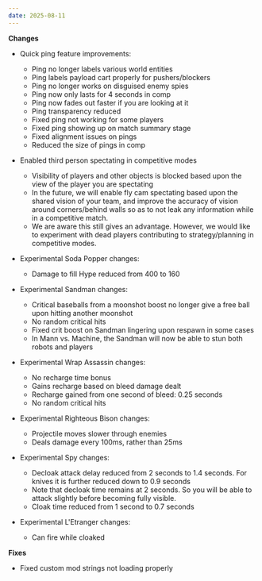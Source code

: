 ```yaml
---
date: 2025-08-11
---
```


**Changes**

* Quick ping feature improvements:
  * Ping no longer labels various world entities
  * Ping labels payload cart properly for pushers/blockers
  * Ping no longer works on disguised enemy spies
  * Ping now only lasts for 4 seconds in comp
  * Ping now fades out faster if you are looking at it
  * Ping transparency reduced
  * Fixed ping not working for some players
  * Fixed ping showing up on match summary stage
  * Fixed alignment issues on pings
  * Reduced the size of pings in comp

* Enabled third person spectating in competitive modes
  * Visibility of players and other objects is blocked based upon the view of the player you are spectating
  * In the future, we will enable fly cam spectating based upon the shared vision of your team, and improve the accuracy of vision around corners/behind walls so as to not leak any information while in a competitive match.
  * We are aware this still gives an advantage. However, we would like to experiment with dead players contributing to strategy/planning in competitive modes.

* Experimental Soda Popper changes:
  * Damage to fill Hype reduced from 400 to 160

* Experimental Sandman changes:
  * Critical baseballs from a moonshot boost no longer give a free ball upon hitting another moonshot
  * No random critical hits
  * Fixed crit boost on Sandman lingering upon respawn in some cases
  * In Mann vs. Machine, the Sandman will now be able to stun both robots and players

* Experimental Wrap Assassin changes:
  * No recharge time bonus
  * Gains recharge based on bleed damage dealt
  * Recharge gained from one second of bleed: 0.25 seconds
  * No random critical hits

* Experimental Righteous Bison changes:
  * Projectile moves slower through enemies
  * Deals damage every 100ms, rather than 25ms

* Experimental Spy changes:
  * Decloak attack delay reduced from 2 seconds to 1.4 seconds. For knives it is further reduced down to 0.9 seconds
  * Note that decloak time remains at 2 seconds. So you will be able to attack slightly before becoming fully visible.
  * Cloak time reduced from 1 second to 0.7 seconds

* Experimental L'Etranger changes:
  * Can fire while cloaked

**Fixes**

* Fixed custom mod strings not loading properly
